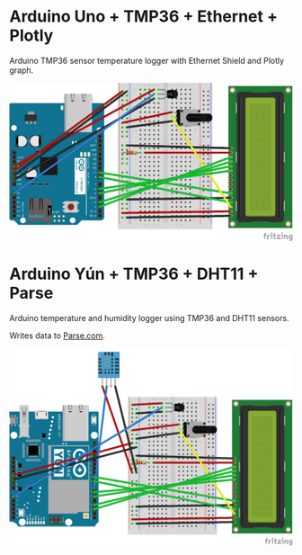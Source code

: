 # Arduino Uno + TMP36 + Ethernet + Plotly

Arduino TMP36 sensor temperature logger with Ethernet Shield and Plotly graph.

![](uno/circuito_bb.png)

# Arduino Yún + TMP36 + DHT11 + Parse

Arduino temperature and humidity logger using TMP36 and DHT11 sensors.

Writes data to [Parse.com](http://arduino-weather.parseapp.com/).

![](yun/circuito_bb.png)
